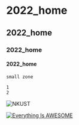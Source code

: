 # 2022_home
## 2022_home
### 2022_home
#### 2022_home


`small zone`

```big zone   
1
2
```

![NKUST](nkust.png"高科大")

[![Everything Is AWESOME](https://img.youtube.com/vi/StTqXEQ2l-Y/0.jpg)](https://www.youtube.com/watch?v=StTqXEQ2l-Y "Everything Is AWESOME")
